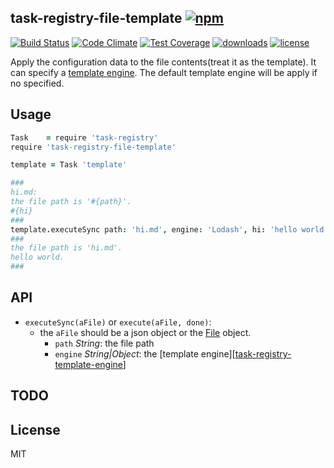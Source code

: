 ## task-registry-file-template [![npm](https://img.shields.io/npm/v/task-registry-file-template.svg)](https://npmjs.org/package/task-registry-file-template)

[![Build Status](https://img.shields.io/travis/snowyu/task-registry-file-template.js/master.svg)](http://travis-ci.org/snowyu/task-registry-file-template.js)
[![Code Climate](https://codeclimate.com/github/snowyu/task-registry-file-template.js/badges/gpa.svg)](https://codeclimate.com/github/snowyu/task-registry-file-template.js)
[![Test Coverage](https://codeclimate.com/github/snowyu/task-registry-file-template.js/badges/coverage.svg)](https://codeclimate.com/github/snowyu/task-registry-file-template.js/coverage)
[![downloads](https://img.shields.io/npm/dm/task-registry-file-template.svg)](https://npmjs.org/package/task-registry-file-template)
[![license](https://img.shields.io/npm/l/task-registry-file-template.svg)](https://npmjs.org/package/task-registry-file-template)


Apply the configuration data to the file contents(treat it as the template).
It can specify a [template engine][task-registry-template-engine]. The default
template engine will be apply if no specified.

## Usage

```coffee
Task    = require 'task-registry'
require 'task-registry-file-template'

template = Task 'template'

###
hi.md:
the file path is '#{path}'.
#{hi}
###
template.executeSync path: 'hi.md', engine: 'Lodash', hi: 'hello world.'
###
the file path is 'hi.md'.
hello world.
###
```

## API

* `executeSync(aFile)` or `execute(aFile, done)`:
  * the `aFile` should be a json object or the [File][file] object.
    * `path` *String*: the file path
    * `engine` *String|Object*: the [template engine][[task-registry-template-engine]]

## TODO


## License

MIT


[task-registry-template-engine]:https://github.com/snowyu/task-registry-template-engine.js
[file]:https://github.com/snowyu/abstract-file.js